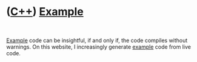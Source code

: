 



 

 

 

 

 

([C++](Cpp.md)) [Example](CppExample.md)
==========================================

 

[Example](CppExample.md) code can be insightful, if and only if, the
code compiles without warnings. On this website, I increasingly generate
[example](CppExample.md) code from live code.

 

 

 

 

 





 



